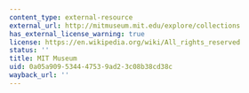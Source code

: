 ```yaml
---
content_type: external-resource
external_url: http://mitmuseum.mit.edu/explore/collections
has_external_license_warning: true
license: https://en.wikipedia.org/wiki/All_rights_reserved
status: ''
title: MIT Museum
uid: 0a05a909-5344-4753-9ad2-3c08b38cd38c
wayback_url: ''
---
```


